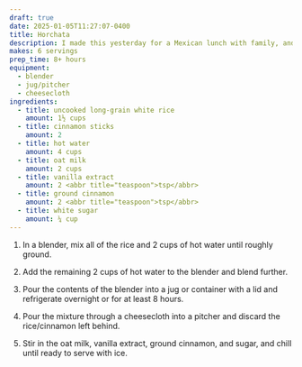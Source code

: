 ```yaml
---
draft: true
date: 2025-01-05T11:27:07-0400
title: Horchata
description: I made this yesterday for a Mexican lunch with family, and it turned out great!
makes: 6 servings
prep_time: 8+ hours
equipment:
  - blender
  - jug/pitcher
  - cheesecloth
ingredients:
  - title: uncooked long-grain white rice
    amount: 1½ cups
  - title: cinnamon sticks
    amount: 2
  - title: hot water
    amount: 4 cups
  - title: oat milk
    amount: 2 cups
  - title: vanilla extract
    amount: 2 <abbr title="teaspoon">tsp</abbr>
  - title: ground cinnamon
    amount: 2 <abbr title="teaspoon">tsp</abbr>
  - title: white sugar
    amount: ¼ cup
---
```


1.
    In a blender, mix all of the rice and 2 cups of hot water until roughly ground.

2.
    Add the remaining 2 cups of hot water to the blender and blend further.

3.
    Pour the contents of the blender into a jug or container with a lid and refrigerate overnight or for at least 8 hours.

4.
    Pour the mixture through a cheesecloth into a pitcher and discard the rice/cinnamon left behind.

5.
    Stir in the oat milk, vanilla extract, ground cinnamon, and sugar, and chill until ready to serve with ice.
